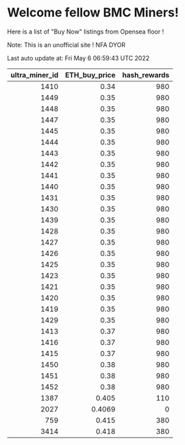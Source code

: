 # Welcome fellow BMC Miners!
Here is a list of "Buy Now" listings from Opensea floor !

Note: This is an unofficial site ! NFA DYOR


Last auto update at: Fri May  6 06:59:43 UTC 2022


|   ultra_miner_id |   ETH_buy_price |   hash_rewards |
|-----------------:|----------------:|---------------:|
|             1410 |          0.34   |            980 |
|             1449 |          0.35   |            980 |
|             1448 |          0.35   |            980 |
|             1447 |          0.35   |            980 |
|             1445 |          0.35   |            980 |
|             1444 |          0.35   |            980 |
|             1443 |          0.35   |            980 |
|             1442 |          0.35   |            980 |
|             1441 |          0.35   |            980 |
|             1440 |          0.35   |            980 |
|             1431 |          0.35   |            980 |
|             1430 |          0.35   |            980 |
|             1439 |          0.35   |            980 |
|             1428 |          0.35   |            980 |
|             1427 |          0.35   |            980 |
|             1426 |          0.35   |            980 |
|             1425 |          0.35   |            980 |
|             1423 |          0.35   |            980 |
|             1421 |          0.35   |            980 |
|             1420 |          0.35   |            980 |
|             1419 |          0.35   |            980 |
|             1429 |          0.35   |            980 |
|             1413 |          0.37   |            980 |
|             1416 |          0.37   |            980 |
|             1415 |          0.37   |            980 |
|             1450 |          0.38   |            980 |
|             1451 |          0.38   |            980 |
|             1452 |          0.38   |            980 |
|             1387 |          0.405  |            110 |
|             2027 |          0.4069 |              0 |
|              759 |          0.415  |            380 |
|             3414 |          0.418  |            380 |